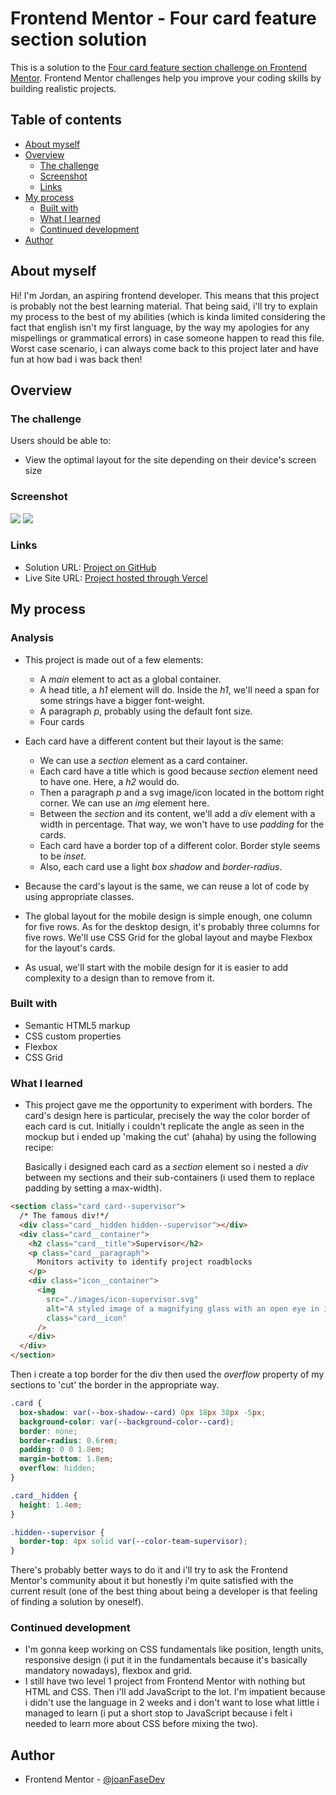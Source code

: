 # Frontend Mentor - Four card feature section solution

This is a solution to the [Four card feature section challenge on Frontend Mentor](https://www.frontendmentor.io/challenges/four-card-feature-section-weK1eFYK). Frontend Mentor challenges help you improve your coding skills by building realistic projects.

## Table of contents

- [About myself](#about-myself)
- [Overview](#overview)
  - [The challenge](#the-challenge)
  - [Screenshot](#screenshot)
  - [Links](#links)
- [My process](#my-process)
  - [Built with](#built-with)
  - [What I learned](#what-i-learned)
  - [Continued development](#continued-development)
- [Author](#author)

## About myself

Hi! I'm Jordan, an aspiring frontend developer. This means that this project is probably not the best learning material. That being said, i'll try to explain my process to the best of my abilities (which is kinda limited considering the fact that english isn't my first language, by the way my apologies for any mispellings or grammatical errors) in case someone happen to read this file. Worst case scenario, i can always come back to this project later and have fun at how bad i was back then!

## Overview

### The challenge

Users should be able to:

- View the optimal layout for the site depending on their device's screen size

### Screenshot

![](./images/four-card-feature-desktop.png)
![](./images/four-card-feature-mobile.png)

### Links

- Solution URL: [Project on GitHub](https://github.com/joanFaseDev/four-card-feature-app)
- Live Site URL: [Project hosted through Vercel](https://four-card-feature-app.vercel.app/)

## My process

### Analysis

- This project is made out of a few elements:

  - A _main_ element to act as a global container.
  - A head title, a _h1_ element will do. Inside the _h1_, we'll need a span for some strings have a bigger font-weight.
  - A paragraph _p_, probably using the default font size.
  - Four cards

- Each card have a different content but their layout is the same:

  - We can use a _section_ element as a card container.
  - Each card have a title which is good because _section_ element need to have one. Here, a _h2_ would do.
  - Then a paragraph _p_ and a svg image/icon located in the bottom right corner. We can use an _img_ element here.
  - Between the _section_ and its content, we'll add a _div_ element with a width in percentage. That way, we won't have to use _padding_ for the cards.
  - Each card have a border top of a different color. Border style seems to be _inset_.
  - Also, each card use a light _box shadow_ and _border-radius_.

- Because the card's layout is the same, we can reuse a lot of code by using appropriate classes.

- The global layout for the mobile design is simple enough, one column for five rows. As for the desktop design, it's probably three columns for five rows. We'll use CSS Grid for the global layout and maybe Flexbox for the layout's cards.

- As usual, we'll start with the mobile design for it is easier to add complexity to a design than to remove from it.

### Built with

- Semantic HTML5 markup
- CSS custom properties
- Flexbox
- CSS Grid

### What I learned

- This project gave me the opportunity to experiment with borders. The card's design here is particular, precisely the way the color border of each card is cut. Initially i couldn't replicate the angle as seen in the mockup but i ended up 'making the cut' (ahaha) by using the following recipe:

  Basically i designed each card as a _section_ element so i nested a _div_ between my sections and their sub-containers (i used them to replace padding by setting a max-width).

```html
<section class="card card--supervisor">
  /* The famous div!*/
  <div class="card__hidden hidden--supervisor"></div>
  <div class="card__container">
    <h2 class="card__title">Supervisor</h2>
    <p class="card__paragraph">
      Monitors activity to identify project roadblocks
    </p>
    <div class="icon__container">
      <img
        src="./images/icon-supervisor.svg"
        alt="A styled image of a magnifying glass with an open eye in its center."
        class="card__icon"
      />
    </div>
  </div>
</section>
```

Then i create a top border for the div then used the _overflow_ property of my sections to 'cut' the border in the appropriate way.

```css
.card {
  box-shadow: var(--box-shadow--card) 0px 18px 30px -5px;
  background-color: var(--background-color--card);
  border: none;
  border-radius: 0.6rem;
  padding: 0 0 1.8em;
  margin-bottom: 1.8em;
  overflow: hidden;
}

.card__hidden {
  height: 1.4em;
}

.hidden--supervisor {
  border-top: 4px solid var(--color-team-supervisor);
}
```

There's probably better ways to do it and i'll try to ask the Frontend Mentor's community about it but honestly i'm quite satisfied with the current result (one of the best thing about being a developer is that feeling of finding a solution by oneself).

### Continued development

- I'm gonna keep working on CSS fundamentals like position, length units, responsive design (i put it in the fundamentals because it's basically mandatory nowadays), flexbox and grid.
- I still have two level 1 project from Frontend Mentor with nothing but HTML and CSS. Then i'll add JavaScript to the lot. I'm impatient because i didn't use the language in 2 weeks and i don't want to lose what little i managed to learn (i put a short stop to JavaScript because i felt i needed to learn more about CSS before mixing the two).

## Author

- Frontend Mentor - [@joanFaseDev](https://www.frontendmentor.io/profile/joanFaseDev)

